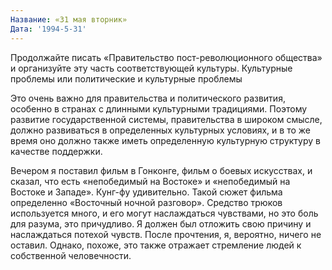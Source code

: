 ```yaml
---
Название: «31 мая вторник»
Дата: '1994-5-31'
---
```


Продолжайте писать «Правительство пост-революционного общества» и организуйте эту часть соответствующей культуры. Культурные проблемы или политические и культурные проблемы

Это очень важно для правительства и политического развития, особенно в странах с длинными культурными традициями. Поэтому развитие государственной системы, правительства в широком смысле, должно развиваться в определенных культурных условиях, и в то же время оно должно также иметь определенную культурную структуру в качестве поддержки.

Вечером я поставил фильм в Гонконге, фильм о боевых искусствах, и сказал, что есть «непобедимый на Востоке» и «непобедимый на Востоке и Западе». Кунг-фу удивительно. Такой сюжет фильма определенно «Восточный ночной разговор». Средство трюков используется много, и его могут наслаждаться чувствами, но это боль для разума, это причудливо. Я должен был отложить свою причину и наслаждаться потехой чувств. После прочтения, я, вероятно, ничего не оставил. Однако, похоже, это также отражает стремление людей к собственной человечности.
